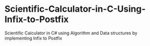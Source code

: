 # Scientific-Calculator-in-C-Using-Infix-to-Postfix
Scientific Calculator in C# using Algorithm and Data structures by implementing Infix to Postfix
